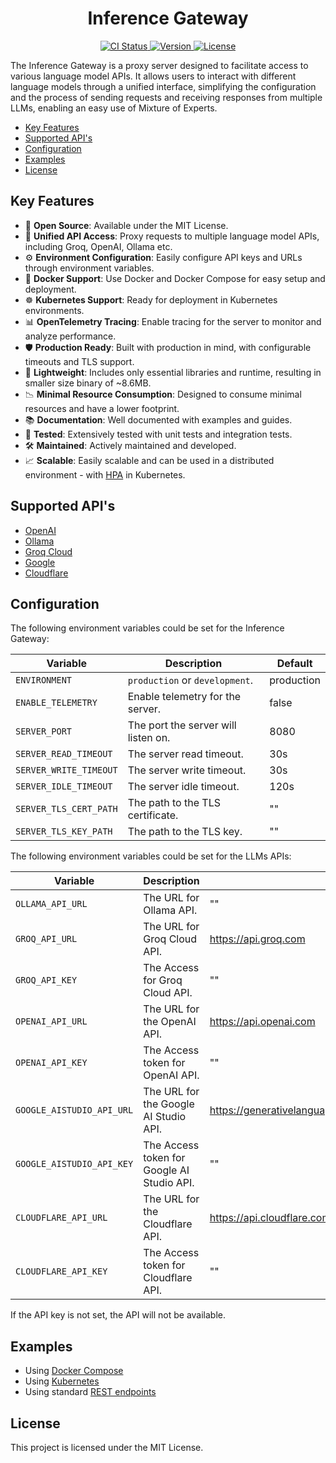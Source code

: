 <h1 align="center">Inference Gateway</h1>

<p align="center">
  <!-- CI Status Badge -->
  <a href="https://github.com/edenreich/inference-gateway/actions/workflows/ci.yml?query=branch%3Amain">
    <img src="https://github.com/edenreich/inference-gateway/actions/workflows/ci.yml/badge.svg?branch=main" alt="CI Status"/>
  </a>
  <!-- Version Badge -->
  <a href="https://github.com/edenreich/inference-gateway/releases">
    <img src="https://img.shields.io/github/v/release/edenreich/inference-gateway?color=blue&style=flat-square" alt="Version"/>
  </a>
  <!-- License Badge -->
  <a href="https://github.com/edenreich/inference-gateway/blob/main/LICENSE">
    <img src="https://img.shields.io/github/license/edenreich/inference-gateway?color=blue&style=flat-square" alt="License"/>
  </a>
</p>

The Inference Gateway is a proxy server designed to facilitate access to various language model APIs. It allows users to interact with different language models through a unified interface, simplifying the configuration and the process of sending requests and receiving responses from multiple LLMs, enabling an easy use of Mixture of Experts.

- [Key Features](#key-features)
- [Supported API's](#supported-apis)
- [Configuration](#configuration)
- [Examples](#examples)
- [License](#license)

## Key Features

- 📜 **Open Source**: Available under the MIT License.
- 🚀 **Unified API Access**: Proxy requests to multiple language model APIs, including Groq, OpenAI, Ollama etc.
- ⚙️ **Environment Configuration**: Easily configure API keys and URLs through environment variables.
- 🐳 **Docker Support**: Use Docker and Docker Compose for easy setup and deployment.
- ☸️ **Kubernetes Support**: Ready for deployment in Kubernetes environments.
- 📊 **OpenTelemetry Tracing**: Enable tracing for the server to monitor and analyze performance.
- 🛡️ **Production Ready**: Built with production in mind, with configurable timeouts and TLS support.
- 🌿 **Lightweight**: Includes only essential libraries and runtime, resulting in smaller size binary of ~8.6MB.
- 📉 **Minimal Resource Consumption**: Designed to consume minimal resources and have a lower footprint.
- 📚 **Documentation**: Well documented with examples and guides.
- 🧪 **Tested**: Extensively tested with unit tests and integration tests.
- 🛠️ **Maintained**: Actively maintained and developed.
- 📈 **Scalable**: Easily scalable and can be used in a distributed environment - with <a href="https://kubernetes.io/docs/tasks/run-application/horizontal-pod-autoscale/" target="_blank">HPA</a> in Kubernetes.

## Supported API's

- [OpenAI](https://platform.openai.com/)
- [Ollama](https://ollama.com/)
- [Groq Cloud](https://console.groq.com/)
- [Google](https://aistudio.google.com/)
- [Cloudflare](https://www.cloudflare.com/)

## Configuration

The following environment variables could be set for the Inference Gateway:

| Variable               | Description                         | Default    |
| ---------------------- | ----------------------------------- | ---------- |
| `ENVIRONMENT`          | `production` or `development`.      | production |
| `ENABLE_TELEMETRY`     | Enable telemetry for the server.    | false      |
| `SERVER_PORT`          | The port the server will listen on. | 8080       |
| `SERVER_READ_TIMEOUT`  | The server read timeout.            | 30s        |
| `SERVER_WRITE_TIMEOUT` | The server write timeout.           | 30s        |
| `SERVER_IDLE_TIMEOUT`  | The server idle timeout.            | 120s       |
| `SERVER_TLS_CERT_PATH` | The path to the TLS certificate.    | ""         |
| `SERVER_TLS_KEY_PATH`  | The path to the TLS key.            | ""         |

The following environment variables could be set for the LLMs APIs:

| Variable                  | Description                                | Default                                                    |
| ------------------------- | ------------------------------------------ | ---------------------------------------------------------- |
| `OLLAMA_API_URL`          | The URL for Ollama API.                    | ""                                                         |
| `GROQ_API_URL`            | The URL for Groq Cloud API.                | https://api.groq.com                                       |
| `GROQ_API_KEY`            | The Access for Groq Cloud API.             | ""                                                         |
| `OPENAI_API_URL`          | The URL for the OpenAI API.                | https://api.openai.com                                     |
| `OPENAI_API_KEY`          | The Access token for OpenAI API.           | ""                                                         |
| `GOOGLE_AISTUDIO_API_URL` | The URL for the Google AI Studio API.      | https://generativelanguage.googleapis.com                  |
| `GOOGLE_AISTUDIO_API_KEY` | The Access token for Google AI Studio API. | ""                                                         |
| `CLOUDFLARE_API_URL`      | The URL for the Cloudflare API.            | https://api.cloudflare.com/client/v4/accounts/{ACCOUNT_ID} |
| `CLOUDFLARE_API_KEY`      | The Access token for Cloudflare API.       | ""                                                         |

If the API key is not set, the API will not be available.

## Examples

- Using [Docker Compose](examples/docker-compose/)
- Using [Kubernetes](examples/kubernetes/)
- Using standard [REST endpoints](examples/rest-endpoints/)

## License

This project is licensed under the MIT License.
